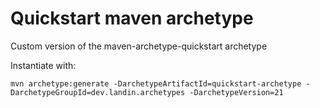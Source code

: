 # Quickstart maven archetype

Custom version of the maven-archetype-quickstart archetype

Instantiate with:
```
mvn archetype:generate -DarchetypeArtifactId=quickstart-archetype -DarchetypeGroupId=dev.landin.archetypes -DarchetypeVersion=21
```

